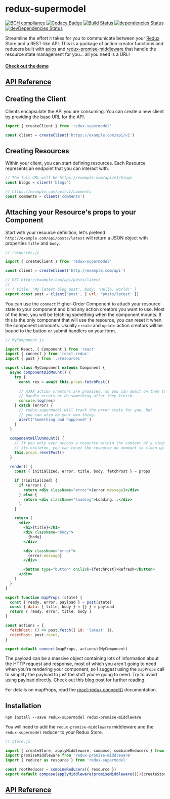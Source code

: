 # redux-supermodel

[![BCH compliance](https://bettercodehub.com/edge/badge/MrLeebo/redux-supermodel?branch=master)](https://bettercodehub.com/)
[![Codacy Badge](https://api.codacy.com/project/badge/Grade/13429c5aaf274e1189e839675cb31969)](https://www.codacy.com/app/MrLeebo/redux-supermodel?utm_source=github.com&utm_medium=referral&utm_content=MrLeebo/redux-supermodel&utm_campaign=badger) 
[![Build Status](https://travis-ci.org/MrLeebo/redux-supermodel.svg?branch=master)](https://travis-ci.org/MrLeebo/redux-supermodel) 
[![dependencies Status](https://david-dm.org/MrLeebo/redux-supermodel/status.svg)](https://david-dm.org/MrLeebo/redux-supermodel) 
[![devDependencies Status](https://david-dm.org/MrLeebo/redux-supermodel/dev-status.svg)](https://david-dm.org/MrLeebo/redux-supermodel?type=dev)

Streamline the effort it takes for you to communicate between your [Redux](http://redux.js.org/) Store and a REST-like API. This is a package of action creator functions and reducers built with [axios](https://github.com/mzabriskie/axios) and [redux-promise-middleware](https://github.com/pburtchaell/redux-promise-middleware) that handle the resource state management for you... all you need is a URL!

#### [Check out the demo](https://mrleebo.github.io/redux-supermodel)

## [API Reference](docs/api.md)

## Creating the Client

Clients encapsulate the API you are consuming. You can create a new client by providing the base URL for the API.

```js
import { createClient } from 'redux-supermodel'

const client = createClient('https://example.com/api/v1')
```

## Creating Resources

Within your client, you can start defining resources. Each Resource represents an endpoint that you can interact with.

```js
// The full URL will be https://example.com/api/v1/blogs
const blogs = client('blogs')

// https://example.com/api/v1/comments
const comments = client('comments')
```

## Attaching your Resource's props to your Component

Start with your resource definition, let's pretend `http://example.com/api/posts/latest` will return a JSON object with properties `title` and `body`.

```js
// resources.js

import { createClient } from 'redux-supermodel'

const client = createClient('http://example.com/api')

// GET http://example.com/api/posts/latest
//
// { title: 'My latest blog post', body: 'Hello, world!' }
export const post = client('post', { url: 'posts/latest' }) 
```

You can use the `connect` Higher-Order Component to attach your resource state to your component and bind any action creators you want to use. Most of the time, you will be fetching something when the component mounts. If this is the only component that will use the resource, you can reset it when the component unmounts. Usually `create` and `update` action creators will be bound to the button or submit handlers on your form.

```jsx
// MyComponent.js

import React, { Component } from 'react'
import { connect } from 'react-redux'
import { post } from './resources'

export class MyComponent extends Component {
  async componentDidMount() {    
    try {
      const res = await this.props.fetchPost()
      
      // AJAX action creators are promises, so you can await on them to 
      // handle errors or do something after they finish.
      console.log(res)
    } catch (error) {
      // redux-supermodel will track the error state for you, but 
      // you can also do your own thing.
      alert('Something bad happened!')
    }
  }
  
  componentWillUnmount() {
    // If you only ever access a resource within the context of a single component and
    // its children, you can reset the resource on unmount to clean up your redux state.
    this.props.resetPost()
  }

  render() {
    const { initialized, error, title, body, fetchPost } = props
    
    if (!initialized) {
      if (error) {
        return <div className="error">{error.message}</div>
      } else {
        return <div className="loading">Loading...</div> 
      }
    }

    return (
      <div>
        <h1>{title}</h1>
        <div className="body">
          {body}
        </div>

        <div className="error">
          {error.message}
        </div>

        <button type="button" onClick={fetchPost}>Refresh</button>
      </div>
    )
  }
}

export function mapProps (state) {
  const { ready, error, payload } = post(state)
  const { data: { title, body } = {} } = payload
  return { ready, error, title, body }
}

const actions = { 
  fetchPost: () => post.fetch({ id: 'latest' }),
  resetPost: post.reset,
}

export default connect(mapProps, actions)(MyComponent)
```

The payload can be a massive object containing lots of information about the HTTP request and response, most of which you aren't going to need when you're rendering your component, so I suggest using the `mapProps` call to simplify the payload to just the stuff you're going to need. Try to avoid using payload directly. Check out this [blog post](https://goshakkk.name/redux-antipattern-mapstatetoprops/) for further reading.

For details on mapProps, read the [react-redux connect()](https://github.com/reactjs/react-redux/blob/master/docs/api.md#connectmapstatetoprops-mapdispatchtoprops-mergeprops-options) documentation.

## Installation

```
npm install --save redux-supermodel redux-promise-middleware
```

You will need to add the `redux-promise-middleware` middleware and the `redux-supermodel` reducer to your Redux Store.

```js
// store.js

import { createStore, applyMiddleware, compose, combineReducers } from 'redux'
import promiseMiddleware from 'redux-promise-middleware'
import { reducer as resource } from 'redux-supermodel'

const rootReducer = combineReducers({ resource })
export default compose(applyMiddleware(promiseMiddleware()))(createStore)(rootReducer)
```

## [API Reference](docs/api.md)
